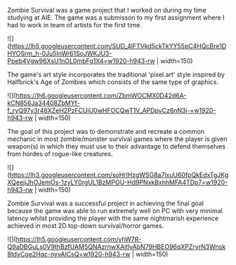 Zombie Survival was a game project that I worked on during my time studying at AIE. The game was a submisson to my first assignment where I had to work in team of artists for the first time.

![](https://lh5.googleusercontent.com/SUD_4lFTVkd5ckTkYY55pC4HQcBre1DHYOSrm_h-0Ju5InWr61SoJWKJU3-Ppeb4Vgw96XsU1nOL0mbFg1X4=w1920-h943-rw | width=150)

The game's art style incorporates the traditional 'pixel art' style inspired by Halfbrick's Age of Zombies which consists of the same type of graphics.

![](https://lh6.googleusercontent.com/ZbmWOCMX0D42d6A-kCN856Ja34408ZbMYf-f_ryQ97y3r48XZeH2PzFCUiU0wHFOCQwT1V_APDpvCz6nN3j-=w1920-h943-rw | width=150)

The goal of this project was to demonstrate and recreate a common mechanic in most zombie/monster survival games where the player is given weapon(s) in which they must use to their advantage to defend themselves from hordes of rogue-like creatures.

![](https://lh3.googleusercontent.com/soHrlHzgWSG8a7lxuU60fpQkEdxTgJKgXQeejiJhOJemOs-1zyLY0rgUL1BzMPOU-Hd9PNxkBxhhMFA4TDp7=w1920-h943-rw | width=150)

Zombie Survival was a successful project in achieving the final goal because the game was able to run extremely well on PC with very minimal latency whilst providing the player with the same nightmarish experience achieved in most 2D top-down survival/horror games.

![](https://lh5.googleusercontent.com/vhW7R-Q9aDBGuLs0V9thBzfUAM5QNAzrnwXAitlyAbN79HBEO96qXPZryrN3Wnsk8tdyCqe2Hqc-nyvAICsQ=w1920-h943-rw | width=150)
